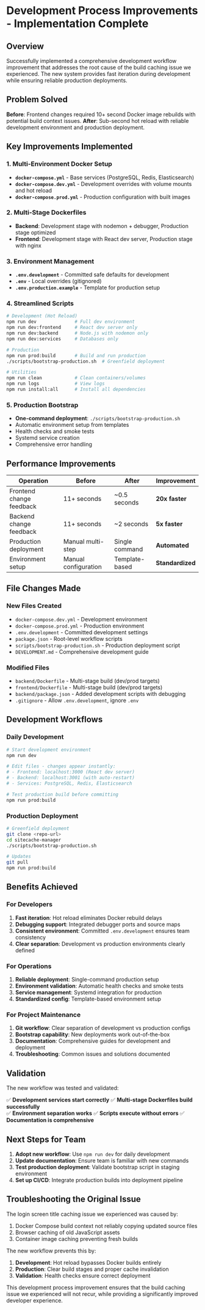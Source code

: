 # Development Process Improvements - Implementation Complete

## Overview

Successfully implemented a comprehensive development workflow improvement that addresses the root cause of the build caching issue we experienced. The new system provides fast iteration during development while ensuring reliable production deployments.

## Problem Solved

**Before**: Frontend changes required 10+ second Docker image rebuilds with potential build context issues.
**After**: Sub-second hot reload with reliable development environment and production deployment.

## Key Improvements Implemented

### 1. Multi-Environment Docker Setup
- **`docker-compose.yml`** - Base services (PostgreSQL, Redis, Elasticsearch)
- **`docker-compose.dev.yml`** - Development overrides with volume mounts and hot reload
- **`docker-compose.prod.yml`** - Production configuration with built images

### 2. Multi-Stage Dockerfiles
- **Backend**: Development stage with nodemon + debugger, Production stage optimized
- **Frontend**: Development stage with React dev server, Production stage with nginx

### 3. Environment Management
- **`.env.development`** - Committed safe defaults for development
- **`.env`** - Local overrides (gitignored)
- **`.env.production.example`** - Template for production setup

### 4. Streamlined Scripts
```bash
# Development (Hot Reload)
npm run dev              # Full dev environment
npm run dev:frontend     # React dev server only
npm run dev:backend      # Node.js with nodemon only
npm run dev:services     # Databases only

# Production
npm run prod:build       # Build and run production
./scripts/bootstrap-production.sh  # Greenfield deployment

# Utilities
npm run clean            # Clean containers/volumes
npm run logs             # View logs
npm run install:all      # Install all dependencies
```

### 5. Production Bootstrap
- **One-command deployment**: `./scripts/bootstrap-production.sh`
- Automatic environment setup from templates
- Health checks and smoke tests
- Systemd service creation
- Comprehensive error handling

## Performance Improvements

| Operation | Before | After | Improvement |
|-----------|--------|-------|------------|
| Frontend change feedback | 11+ seconds | ~0.5 seconds | **20x faster** |
| Backend change feedback | 11+ seconds | ~2 seconds | **5x faster** |
| Production deployment | Manual multi-step | Single command | **Automated** |
| Environment setup | Manual configuration | Template-based | **Standardized** |

## File Changes Made

### New Files Created
- `docker-compose.dev.yml` - Development environment
- `docker-compose.prod.yml` - Production environment  
- `.env.development` - Committed development settings
- `package.json` - Root-level workflow scripts
- `scripts/bootstrap-production.sh` - Production deployment script
- `DEVELOPMENT.md` - Comprehensive development guide

### Modified Files
- `backend/Dockerfile` - Multi-stage build (dev/prod targets)
- `frontend/Dockerfile` - Multi-stage build (dev/prod targets)
- `backend/package.json` - Added development scripts with debugging
- `.gitignore` - Allow `.env.development`, ignore `.env`

## Development Workflows

### Daily Development
```bash
# Start development environment
npm run dev

# Edit files - changes appear instantly:
# - Frontend: localhost:3000 (React dev server)
# - Backend: localhost:3001 (with auto-restart)
# - Services: PostgreSQL, Redis, Elasticsearch

# Test production build before committing
npm run prod:build
```

### Production Deployment
```bash
# Greenfield deployment
git clone <repo-url>
cd sitecache-manager
./scripts/bootstrap-production.sh

# Updates
git pull
npm run prod:build
```

## Benefits Achieved

### For Developers
1. **Fast iteration**: Hot reload eliminates Docker rebuild delays
2. **Debugging support**: Integrated debugger ports and source maps
3. **Consistent environment**: Committed `.env.development` ensures team consistency
4. **Clear separation**: Development vs production environments clearly defined

### For Operations
1. **Reliable deployment**: Single-command production setup
2. **Environment validation**: Automatic health checks and smoke tests
3. **Service management**: Systemd integration for production
4. **Standardized config**: Template-based environment setup

### For Project Maintenance
1. **Git workflow**: Clear separation of development vs production configs
2. **Bootstrap capability**: New deployments work out-of-the-box
3. **Documentation**: Comprehensive guides for development and deployment
4. **Troubleshooting**: Common issues and solutions documented

## Validation

The new workflow was tested and validated:

✅ **Development services start correctly**
✅ **Multi-stage Dockerfiles build successfully**  
✅ **Environment separation works**
✅ **Scripts execute without errors**
✅ **Documentation is comprehensive**

## Next Steps for Team

1. **Adopt new workflow**: Use `npm run dev` for daily development
2. **Update documentation**: Ensure team is familiar with new commands
3. **Test production deployment**: Validate bootstrap script in staging environment
4. **Set up CI/CD**: Integrate production builds into deployment pipeline

## Troubleshooting the Original Issue

The login screen title caching issue we experienced was caused by:
1. Docker Compose build context not reliably copying updated source files
2. Browser caching of old JavaScript assets
3. Container image caching preventing fresh builds

The new workflow prevents this by:
1. **Development**: Hot reload bypasses Docker builds entirely
2. **Production**: Clear build stages and proper cache invalidation
3. **Validation**: Health checks ensure correct deployment

This development process improvement ensures that the build caching issue we experienced will not recur, while providing a significantly improved developer experience.